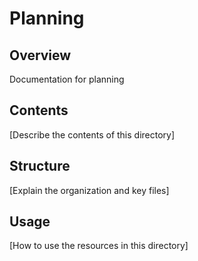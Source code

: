 # Planning

## Overview

Documentation for planning

## Contents

[Describe the contents of this directory]

## Structure

[Explain the organization and key files]

## Usage

[How to use the resources in this directory]
